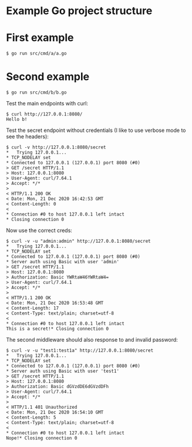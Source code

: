 # Example Go project structure

# First example

```
$ go run src/cmd/a/a.go
```


# Second example

```
$ go run src/cmd/b/b.go
```

Test the main endpoints with curl:

```
$ curl http://127.0.0.1:8080/
Hello b!
```

Test the secret endpoint without credentials (I like to use verbose mode to see the headers):

```
$ curl -v http://127.0.0.1:8080/secret
*   Trying 127.0.0.1...
* TCP_NODELAY set
* Connected to 127.0.0.1 (127.0.0.1) port 8080 (#0)
> GET /secret HTTP/1.1
> Host: 127.0.0.1:8080
> User-Agent: curl/7.64.1
> Accept: */*
>
< HTTP/1.1 200 OK
< Date: Mon, 21 Dec 2020 16:42:53 GMT
< Content-Length: 0
<
* Connection #0 to host 127.0.0.1 left intact
* Closing connection 0
```

Now use the correct creds:

```
$ curl -v -u "admin:admin" http://127.0.0.1:8080/secret
*   Trying 127.0.0.1...
* TCP_NODELAY set
* Connected to 127.0.0.1 (127.0.0.1) port 8080 (#0)
* Server auth using Basic with user 'admin'
> GET /secret HTTP/1.1
> Host: 127.0.0.1:8080
> Authorization: Basic YWRtaW46YWRtaW4=
> User-Agent: curl/7.64.1
> Accept: */*
>
< HTTP/1.1 200 OK
< Date: Mon, 21 Dec 2020 16:53:48 GMT
< Content-Length: 17
< Content-Type: text/plain; charset=utf-8
<
* Connection #0 to host 127.0.0.1 left intact
This is a secret!* Closing connection 0
```

The second middleware should also response to and invalid password:

```
$ curl -v -u "test1:test1a" http://127.0.0.1:8080/secret
*   Trying 127.0.0.1...
* TCP_NODELAY set
* Connected to 127.0.0.1 (127.0.0.1) port 8080 (#0)
* Server auth using Basic with user 'test1'
> GET /secret HTTP/1.1
> Host: 127.0.0.1:8080
> Authorization: Basic dGVzdDE6dGVzdDFh
> User-Agent: curl/7.64.1
> Accept: */*
>
< HTTP/1.1 401 Unauthorized
< Date: Mon, 21 Dec 2020 16:54:10 GMT
< Content-Length: 5
< Content-Type: text/plain; charset=utf-8
<
* Connection #0 to host 127.0.0.1 left intact
Nope!* Closing connection 0
```